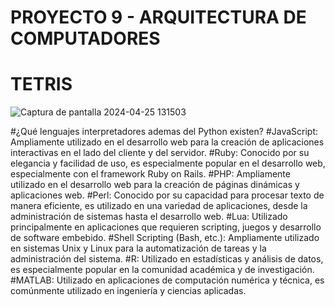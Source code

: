 # PROYECTO 9 - ARQUITECTURA DE COMPUTADORES

# TETRIS
![Captura de pantalla 2024-04-25 131503](https://github.com/Fitman22/ArchiTech/assets/124414206/fcbf6a95-db8b-4b71-92cf-678c004c3b84)

#¿Qué lenguajes interpretadores ademas del Python existen?
#JavaScript: Ampliamente utilizado en el desarrollo web para la creación de aplicaciones interactivas en el lado del cliente y del servidor.
#Ruby: Conocido por su elegancia y facilidad de uso, es especialmente popular en el desarrollo web, especialmente con el framework Ruby on Rails.
#PHP: Ampliamente utilizado en el desarrollo web para la creación de páginas dinámicas y aplicaciones web.
#Perl: Conocido por su capacidad para procesar texto de manera eficiente, es utilizado en una variedad de aplicaciones, desde la administración de sistemas hasta el desarrollo web.
#Lua: Utilizado principalmente en aplicaciones que requieren scripting, juegos y desarrollo de software embebido.
#Shell Scripting (Bash, etc.): Ampliamente utilizado en sistemas Unix y Linux para la automatización de tareas y la administración del sistema.
#R: Utilizado en estadísticas y análisis de datos, es especialmente popular en la comunidad académica y de investigación.
#MATLAB: Utilizado en aplicaciones de computación numérica y técnica, es comúnmente utilizado en ingeniería y ciencias aplicadas.

